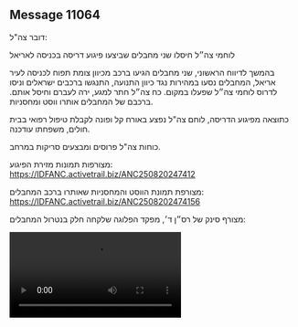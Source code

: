 ## Message 11064

דובר צה"ל:

לוחמי צה״ל חיסלו שני מחבלים שביצעו פיגוע דריסה בכניסה לאריאל

בהמשך לדיווח הראשוני, שני מחבלים הגיעו ברכב מכיוון צומת תפוח לכניסה לעיר אריאל, המחבלים נסעו במהירות נגד כיוון התנועה, התנגשו ברכבים ישראלים וניסו לדרוס לוחמי צה״ל שפעלו במקום. 
כח צה״ל חתר למגע, ירה לעברם וחיסל אותם. ברכבם של המחבלים אותרו ווסט ומחסניות.

כתוצאה מפיגוע הדריסה, לוחם צה"ל נפצע באורח קל ופונה לקבלת טיפול רפואי בבית חולים, משפחתו עודכנה.

כוחות צה"ל פרוסים ומבצעים סריקות במרחב.

מצורפות תמונות מזירת הפיגוע: https://IDFANC.activetrail.biz/ANC250820247412

מצורפת תמונת הווסט והמחסניות שאותרו ברכב המחבלים: https://IDFANC.activetrail.biz/ANC2508202474156

מצורף סינק של רס״ן ד׳, מפקד הפלוגה שלקחה חלק בנטרול המחבלים:

![Video](https://data.iron-swords.co.il/2024/August/25/https://data.iron-swords.co.il/2024/August/25/11064/11064_media.mp4)
